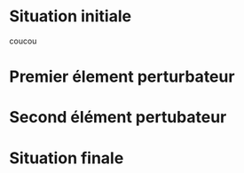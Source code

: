 # Situation initiale
coucou
# Premier élement perturbateur

# Second élément pertubateur

# Situation finale
